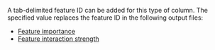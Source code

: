 
A tab-delimited feature ID can be added for this type of column. The specified value replaces the feature ID in the following output files: 
- [Feature importance](../../../concepts/output-data_feature-analysis_feature-importance.md)
- [Feature interaction strength](../../../concepts/output-data_feature-analysis_feature-interaction-strength.md)

